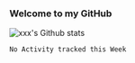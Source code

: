 ### Welcome to my GitHub
![`xxx`'s Github stats](https://github-readme-stats.vercel.app/api?username=devbzx&show_icons=true)
<!--START_SECTION:waka-->
```text
No Activity tracked this Week
```
<!--END_SECTION:waka-->

